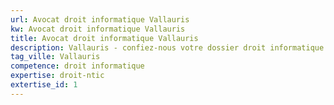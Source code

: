 ```yaml
---
url: Avocat droit informatique Vallauris
kw: Avocat droit informatique Vallauris
title: Avocat droit informatique Vallauris
description: Vallauris - confiez-nous votre dossier droit informatique
tag_ville: Vallauris
competence: droit informatique
expertise: droit-ntic
extertise_id: 1
---
```

